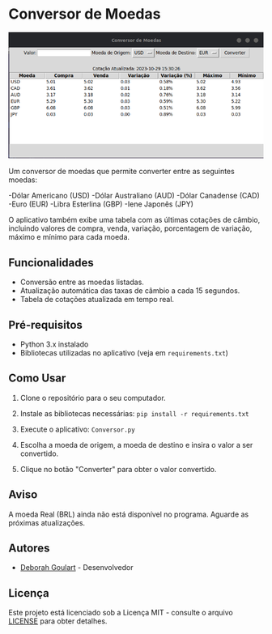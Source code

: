 # Conversor de Moedas

![Conversor de Moedas](img/Screenshot-conversor.png)

Um conversor de moedas que permite converter entre as seguintes moedas: 

-Dólar Americano (USD)
-Dólar Australiano (AUD)
-Dólar Canadense (CAD)
-Euro (EUR)
-Libra Esterlina (GBP)
-Iene Japonês (JPY)

O aplicativo também exibe uma tabela com as últimas cotações de câmbio, incluindo valores de compra, venda, variação, porcentagem de variação, máximo e mínimo para cada moeda.

## Funcionalidades

- Conversão entre as moedas listadas.
- Atualização automática das taxas de câmbio a cada 15 segundos.
- Tabela de cotações atualizada em tempo real.

## Pré-requisitos

- Python 3.x instalado
- Bibliotecas utilizadas no aplicativo (veja em `requirements.txt`)

## Como Usar

1. Clone o repositório para o seu computador.

2. Instale as bibliotecas necessárias: `pip install -r requirements.txt`

3. Execute o aplicativo: `Conversor.py`

4. Escolha a moeda de origem, a moeda de destino e insira o valor a ser convertido.

5. Clique no botão "Converter" para obter o valor convertido.



## Aviso

A moeda Real (BRL) ainda não está disponível no programa. Aguarde as próximas atualizações.



## Autores

- [Deborah Goulart](https://github.com/DebGoulart) - Desenvolvedor



## Licença

Este projeto está licenciado sob a Licença MIT - consulte o arquivo [LICENSE](LICENSE) para obter detalhes.





